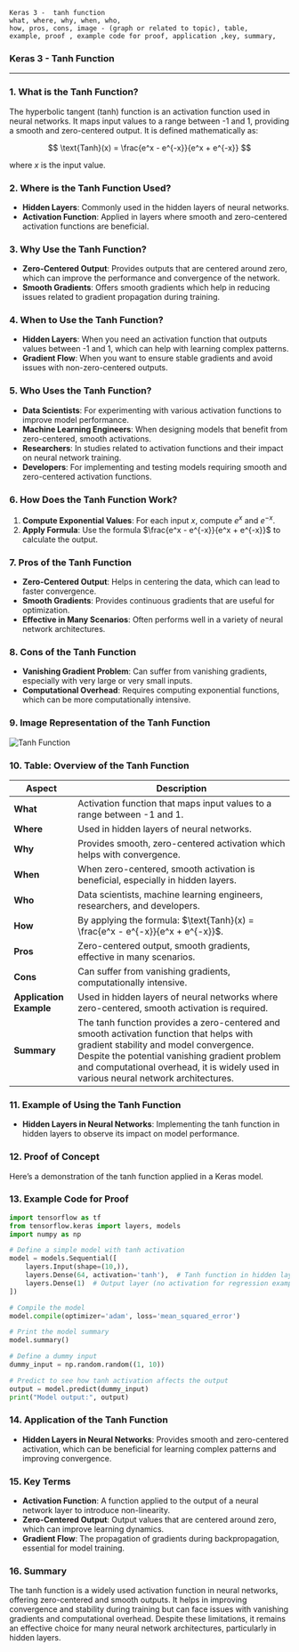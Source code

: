 ```code
Keras 3 -  tanh function
what, where, why, when, who, 
how, pros, cons, image - (graph or related to topic), table,
example, proof , example code for proof, application ,key, summary,
```

### **Keras 3 - Tanh Function**

---

### **1. What is the Tanh Function?**
The hyperbolic tangent (tanh) function is an activation function used in neural networks. It maps input values to a range between -1 and 1, providing a smooth and zero-centered output. It is defined mathematically as:

$$ \text{Tanh}(x) = \frac{e^x - e^{-x}}{e^x + e^{-x}} $$

where $x$ is the input value.

### **2. Where is the Tanh Function Used?**
- **Hidden Layers**: Commonly used in the hidden layers of neural networks.
- **Activation Function**: Applied in layers where smooth and zero-centered activation functions are beneficial.

### **3. Why Use the Tanh Function?**
- **Zero-Centered Output**: Provides outputs that are centered around zero, which can improve the performance and convergence of the network.
- **Smooth Gradients**: Offers smooth gradients which help in reducing issues related to gradient propagation during training.

### **4. When to Use the Tanh Function?**
- **Hidden Layers**: When you need an activation function that outputs values between -1 and 1, which can help with learning complex patterns.
- **Gradient Flow**: When you want to ensure stable gradients and avoid issues with non-zero-centered outputs.

### **5. Who Uses the Tanh Function?**
- **Data Scientists**: For experimenting with various activation functions to improve model performance.
- **Machine Learning Engineers**: When designing models that benefit from zero-centered, smooth activations.
- **Researchers**: In studies related to activation functions and their impact on neural network training.
- **Developers**: For implementing and testing models requiring smooth and zero-centered activation functions.

### **6. How Does the Tanh Function Work?**
1. **Compute Exponential Values**: For each input $x$, compute $e^x$ and $e^{-x}$.
2. **Apply Formula**: Use the formula $\frac{e^x - e^{-x}}{e^x + e^{-x}}$ to calculate the output.

### **7. Pros of the Tanh Function**
- **Zero-Centered Output**: Helps in centering the data, which can lead to faster convergence.
- **Smooth Gradients**: Provides continuous gradients that are useful for optimization.
- **Effective in Many Scenarios**: Often performs well in a variety of neural network architectures.

### **8. Cons of the Tanh Function**
- **Vanishing Gradient Problem**: Can suffer from vanishing gradients, especially with very large or very small inputs.
- **Computational Overhead**: Requires computing exponential functions, which can be more computationally intensive.

### **9. Image Representation of the Tanh Function**

![Tanh Function](https://github.com/engineer-ece/Keras-learn/blob/b4f95d1e1a777d5ed8b48fc6fd6ee4e411dc225b/Keras3/02.%20Layers%20API/02.%20Layer%20activations/06.%20tanh%20function/tanh_function.png)  

### **10. Table: Overview of the Tanh Function**

| **Aspect**              | **Description**                                                                 |
|-------------------------|---------------------------------------------------------------------------------|
| **What**                | Activation function that maps input values to a range between -1 and 1.        |
| **Where**               | Used in hidden layers of neural networks.                                        |
| **Why**                 | Provides smooth, zero-centered activation which helps with convergence.         |
| **When**                | When zero-centered, smooth activation is beneficial, especially in hidden layers. |
| **Who**                 | Data scientists, machine learning engineers, researchers, and developers.       |
| **How**                 | By applying the formula: $\text{Tanh}(x) = \frac{e^x - e^{-x}}{e^x + e^{-x}}$. |
| **Pros**                | Zero-centered output, smooth gradients, effective in many scenarios.            |
| **Cons**                | Can suffer from vanishing gradients, computationally intensive.                  |
| **Application Example** | Used in hidden layers of neural networks where zero-centered, smooth activation is required. |
| **Summary**             | The tanh function provides a zero-centered and smooth activation function that helps with gradient stability and model convergence. Despite the potential vanishing gradient problem and computational overhead, it is widely used in various neural network architectures. |

### **11. Example of Using the Tanh Function**
- **Hidden Layers in Neural Networks**: Implementing the tanh function in hidden layers to observe its impact on model performance.

### **12. Proof of Concept**
Here’s a demonstration of the tanh function applied in a Keras model.

### **13. Example Code for Proof**

```python
import tensorflow as tf
from tensorflow.keras import layers, models
import numpy as np

# Define a simple model with tanh activation
model = models.Sequential([
    layers.Input(shape=(10,)),
    layers.Dense(64, activation='tanh'),  # Tanh function in hidden layer
    layers.Dense(1)  # Output layer (no activation for regression example)
])

# Compile the model
model.compile(optimizer='adam', loss='mean_squared_error')

# Print the model summary
model.summary()

# Define a dummy input
dummy_input = np.random.random((1, 10))

# Predict to see how tanh activation affects the output
output = model.predict(dummy_input)
print("Model output:", output)
```

### **14. Application of the Tanh Function**
- **Hidden Layers in Neural Networks**: Provides smooth and zero-centered activation, which can be beneficial for learning complex patterns and improving convergence.

### **15. Key Terms**
- **Activation Function**: A function applied to the output of a neural network layer to introduce non-linearity.
- **Zero-Centered Output**: Output values that are centered around zero, which can improve learning dynamics.
- **Gradient Flow**: The propagation of gradients during backpropagation, essential for model training.

### **16. Summary**
The tanh function is a widely used activation function in neural networks, offering zero-centered and smooth outputs. It helps in improving convergence and stability during training but can face issues with vanishing gradients and computational overhead. Despite these limitations, it remains an effective choice for many neural network architectures, particularly in hidden layers.
